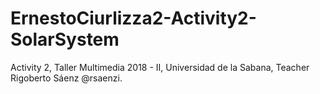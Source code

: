 # ErnestoCiurlizza2-Activity2-SolarSystem
Activity 2, Taller Multimedia 2018 - II, Universidad de la Sabana, Teacher Rigoberto Sáenz @rsaenzi.
